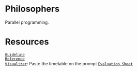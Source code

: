 # Philosophers
Parallel programming.

# Resources

[`Guideline`](https://medium.com/@ruinadd/philosophers-42-guide-the-dining-philosophers-problem-893a24bc0fe2) <br>
[`Reference`](https://github.com/48d31kh413k/1337-Philosopher-42) <br>
[`Visualizer`](https://github.com/nafuka11/philosophers-visualizer): Paste the timetable on the prompt
[`Evaluation Sheet`](https://web.archive.org/web/20231228101344/https://rphlr.github.io/42-Evals/Cursus/Philosophers/)
